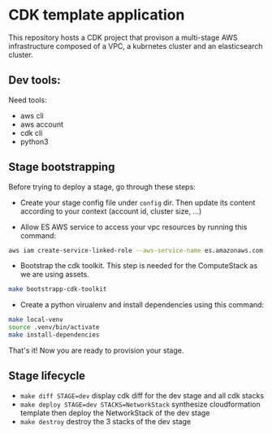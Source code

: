 # CDK template application

This repository hosts a CDK project that provison a multi-stage AWS infrastructure composed of a VPC, a kubrnetes cluster and an elasticsearch cluster.

## Dev tools:

Need tools:

- aws cli
- aws account
- cdk cli
- python3

## Stage bootstrapping

Before trying to deploy a stage, go through these steps:

- Create your stage config file under `config` dir. Then update its content according to your context (account id, cluster size, ...)

- Allow ES AWS service to access your vpc resources by running this command:

```bash
aws iam create-service-linked-role --aws-service-name es.amazonaws.com
```

- Bootstrap the cdk toolkit. This step is needed for the ComputeStack as we are using assets.

```bash
make bootstrapp-cdk-toolkit
```

- Create a python virualenv and install dependencies using this command:

```bash
make local-venv
source .venv/bin/activate
make install-dependencies
```

That's it! Now you are ready to provision your stage.

## Stage lifecycle

- `make diff STAGE=dev` display cdk diff for the dev stage and all cdk stacks
- `make deploy STAGE=dev STACKS=NetworkStack` synthesize cloudformation template then deploy the NetworkStack of the dev stage
- `make destroy` destroy the 3 stacks of the dev stage
